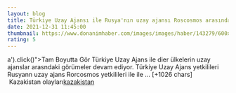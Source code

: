 ```yaml
--- 
layout: blog
title: Türkiye Uzay Ajansı ile Rusya'nın uzay ajansı Roscosmos arasında iş birliği!
date: 2021-12-31 11:45:00
thumbnail: https://www.donanimhaber.com/images/images/haber/143279/600x338turkiye-uzay-ajansi-ile-roscosmos-arasinda-is-birligi.jpg
rating: 5
---
```

a').click()"&gt;Tam Boyutta Gör
Türkiye Uzay Ajans ile dier ülkelerin uzay ajanslar arasndaki görümeler devam ediyor. Türkiye Uzay Ajans yetkilileri Rusyann uzay ajans Rorcosmos yetkilileri ile ile … [+1026 chars]</br>&nbsp;Kazakistan olayları<a href="https://www.dental-ilan.org/">kazakistan</a>